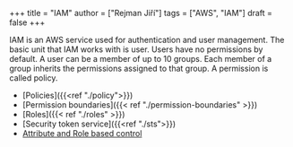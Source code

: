 +++ 
title = "IAM"
author = ["Rejman Jiří"]
tags = ["AWS", "IAM"]
draft = false
+++ 

IAM is an AWS service used for authentication and user management. The basic unit that IAM works with is user. Users have no permissions by default. A user can be a member of up to 10 groups. Each member of a group inherits the permissions assigned to that group. A permission is called policy.

- [Policies]({{<ref "./policy">}})
- [Permission boundaries]({{< ref "./permission-boundaries" >}})
- [Roles]({{< ref "./roles" >}})
- [Security token service]({{<ref "./sts">}})
- [Attribute and Role based control](<ref "./attribute-and-role-bc">)

